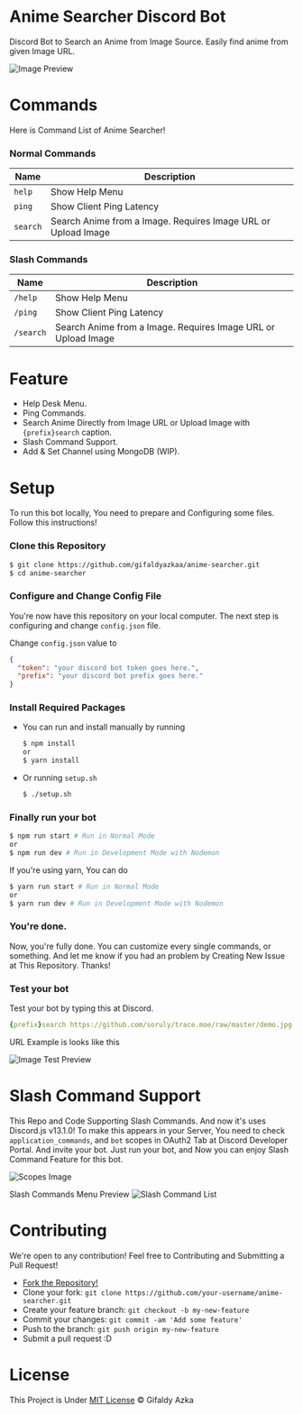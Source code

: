 # Anime Searcher Discord Bot

Discord Bot to Search an Anime from Image Source. Easily find anime from given Image URL.

![Image Preview](https://cdn.upload.systems/uploads/KPgpaIbw.png)

# Commands

Here is Command List of Anime Searcher!

### Normal Commands

| **Name** | **Description**                                               |
|----------|---------------------------------------------------------------|
| `help`   | Show Help Menu                                                |
| `ping`   | Show Client Ping Latency                                      |
| `search` | Search Anime from a Image. Requires Image URL or Upload Image |

### Slash Commands

| **Name**  | **Description**                                               |
|-----------|---------------------------------------------------------------|
| `/help`   | Show Help Menu                                                |
| `/ping`   | Show Client Ping Latency                                      |
| `/search` | Search Anime from a Image. Requires Image URL or Upload Image |

# Feature

- Help Desk Menu.
- Ping Commands.
- Search Anime Directly from Image URL or Upload Image with `{prefix}search` caption.
- Slash Command Support.
- Add & Set Channel using MongoDB (WIP).

# Setup

To run this bot locally, You need to prepare and Configuring some files. Follow this instructions!

### Clone this Repository

```bash
$ git clone https://github.com/gifaldyazkaa/anime-searcher.git
$ cd anime-searcher
```

### Configure and Change Config File

You're now have this repository on your local computer. The next step is configuring and change `config.json` file.

Change `config.json` value to

```json
{
  "token": "your discord bot token goes here.",
  "prefix": "your discord bot prefix goes here."
}
```

### Install Required Packages

- You can run and install manually by running
  ```bash
  $ npm install
  or
  $ yarn install
  ```
- Or running `setup.sh`
  ```bash
  $ ./setup.sh
  ```

### Finally run your bot

```sh
$ npm run start # Run in Normal Mode
or
$ npm run dev # Run in Development Mode with Nodemon
```

If you're using yarn, You can do

```sh
$ yarn run start # Run in Normal Mode
or
$ yarn run dev # Run in Development Mode with Nodemon
```

### You're done.

Now, you're fully done. You can customize every single commands, or something. And let me know if you had an problem by Creating New Issue at This Repository. Thanks!

### Test your bot

Test your bot by typing this at Discord.

```yml
{prefix}search https://github.com/soruly/trace.moe/raw/master/demo.jpg
```

URL Example is looks like this

![Image Test Preview](https://github.com/soruly/trace.moe/raw/master/demo.jpg)

# Slash Command Support

This Repo and Code Supporting Slash Commands. And now it's uses Discord.js v13.1.0! To make this appears in your Server, You need to check `application_commands`, and `bot` scopes in OAuth2 Tab at Discord Developer Portal. And invite your bot. Just run your bot, and Now you can enjoy Slash Command Feature for this bot.

![Scopes Image](https://cdn.upload.systems/uploads/oih6Uodv.png)

Slash Commands Menu Preview
![Slash Command List](https://cdn.upload.systems/uploads/PGWPkadG.png)

# Contributing

We're open to any contribution! Feel free to Contributing and Submitting a Pull Request!

- [Fork the Repository!](https://github.com/gifaldyazkaa/anime-searcher/fork)
- Clone your fork: `git clone https://github.com/your-username/anime-searcher.git`
- Create your feature branch: `git checkout -b my-new-feature`
- Commit your changes: `git commit -am 'Add some feature'`
- Push to the branch: `git push origin my-new-feature`
- Submit a pull request :D

# License

This Project is Under [MIT License](blob/master/LICENSE) &copy; Gifaldy Azka